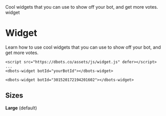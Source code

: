 <title>Widget</title>
<description>Cool widgets that you can use to show off your bot, and get more votes.</description>
<url>widget</url>

# Widget
Learn how to use cool widgets that you can use to show off your bot, and get more votes.

```
<script src="https://dbots.co/assets/js/widget.js" defer></script>
...
<dbots-widget botId="yourBotId"></dbots-widget>
```

```
<dbots-widget botId="301520172194201602"></dbots-widget>
```

## Sizes
**Large** (default)